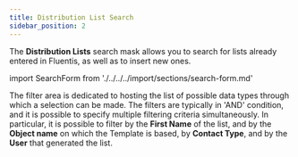 ```yaml
---
title: Distribution List Search 
sidebar_position: 2
---
```


The **Distribution Lists** search mask allows you to search for lists already entered in Fluentis, as well as to insert new ones.

import SearchForm from './../../../import/sections/search-form.md'

<SearchForm />

The filter area is dedicated to hosting the list of possible data types through which a selection can be made. The filters are typically in 'AND' condition, and it is possible to specify multiple filtering criteria simultaneously. In particular, it is possible to filter by the **First Name** of the list, and by the **Object name** on which the Template is based, by **Contact Type**, and by the **User** that generated the list.